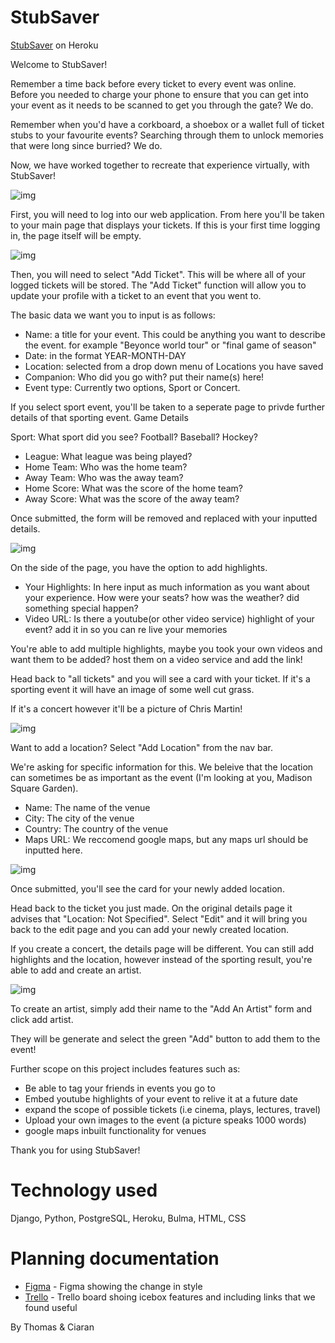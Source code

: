 # StubSaver

[StubSaver](http://stubsaver.herokuapp.com/) on Heroku

Welcome to StubSaver!

Remember a time back before every ticket to every event was online. Before you needed to charge your phone to ensure that you can get into your event as it needs to be scanned to get you through the gate? We do.

Remember when you'd have a corkboard, a shoebox or a wallet full of ticket stubs to your favourite events? Searching through them to unlock memories that were long since burried? We do.

Now, we have worked together to recreate that experience virtually, with StubSaver!

![img](https://i.imgur.com/CUCnKPC.png)

First, you will need to log into our web application. From here you'll be taken to your main page that displays your tickets. If this is your first time logging in, the page itself will be empty.

![img](https://i.imgur.com/fcKY5Xk.png)

Then, you will need to select "Add Ticket". This will be where all of your logged tickets will be stored. The "Add Ticket" function will allow you to update your profile with a ticket to an event that you went to.

The basic data we want you to input is as follows:
- Name: a title for your event. This could be anything you want to describe the event. for example "Beyonce world tour" or "final game of season"
- Date: in the format YEAR-MONTH-DAY
- Location: selected from a drop down menu of Locations you have saved
- Companion: Who did you go with? put their name(s) here!
- Event type: Currently two options, Sport or Concert.

If you select sport event, you'll be taken to a seperate page to privde further details of that sporting event.
Game Details

Sport: What sport did you see? Football? Baseball? Hockey?
- League: What league was being played?
- Home Team: Who was the home team?
- Away Team: Who was the away team?
- Home Score: What was the score of the home team?
- Away Score: What was the score of the away team?

Once submitted, the form will be removed and replaced with your inputted details.

![img](https://i.imgur.com/kXviZjb.png)

On the side of the page, you have the option to add highlights.
- Your Highlights: In here input as much information as you want about your experience. How were your seats? how was the weather? did something special happen?
- Video URL: Is there a youtube(or other video service) highlight of your event? add it in so you can re live your memories

You're able to add multiple highlights, maybe you took your own videos and want them to be added? host them on a video service and add the link!

Head back to "all tickets" and you will see a card with your ticket. If it's a sporting event it will have an image of some well cut grass.

If it's a concert however it'll be a picture of Chris Martin!

![img](https://i.imgur.com/x2S22PO.png)

Want to add a location? Select "Add Location" from the nav bar.

We're asking for specific information for this. We beleive that the location can sometimes be as important as the event (I'm looking at you, Madison Square Garden).
- Name: The name of the venue
- City: The city of the venue
- Country: The country of the venue
- Maps URL: We reccomend google maps, but any maps url should be inputted here.

![img](https://i.imgur.com/jh8t3dC.png)

Once submitted, you'll see the card for your newly added location.

Head back to the ticket you just made. On the original details page it advises that "Location: Not Specified". Select "Edit" and it will bring you back to the edit page and you can add your newly created location.

If you create a concert, the details page will be different. You can still add highlights and the location, however instead of the sporting result, you're able to add and create an artist.

![img](https://i.imgur.com/9cDqqCW.png)

To create an artist, simply add their name to the "Add An Artist" form and click add artist.

They will be generate and select the green "Add" button to add them to the event!

Further scope on this project includes features such as:
- Be able to tag your friends in events you go to
- Embed youtube highlights of your event to relive it at a future date
- expand the scope of possible tickets (i.e cinema, plays, lectures, travel)
- Upload your own images to the event (a picture speaks 1000 words)
- google maps inbuilt functionality for venues

Thank you for using StubSaver!


# Technology used
Django, Python, PostgreSQL, Heroku, Bulma, HTML, CSS

# Planning documentation
- [Figma](https://www.figma.com/file/9BcgPMe6R6hTqGnnUB9F8U/StubSaver?node-id=53-2&t=N9iu14bJDzcBIkYM-0) - Figma showing the change in style
- [Trello](https://trello.com/b/NmkkAK48/stubsaver) - Trello board shoing icebox features and including links that we found useful


By Thomas & Ciaran
